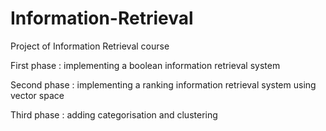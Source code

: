 # Information-Retrieval
Project of Information Retrieval course


First phase :
implementing a boolean information retrieval system

Second phase :
implementing a ranking information retrieval system using vector space

Third phase :
adding categorisation and clustering

